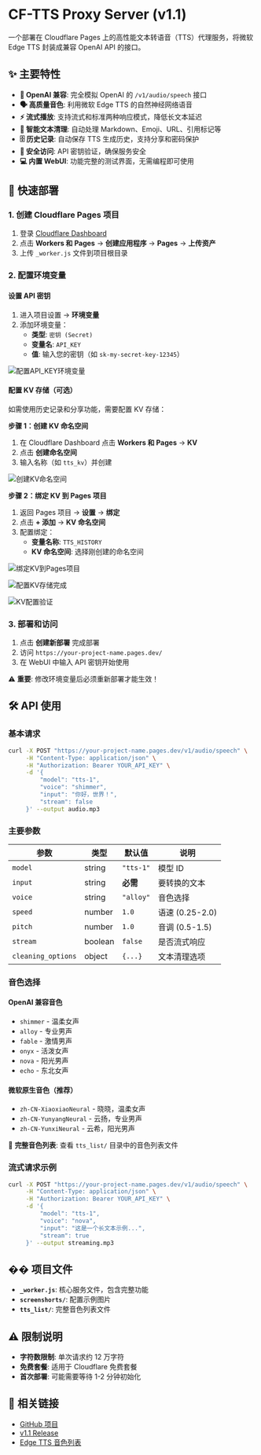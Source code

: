 # CF-TTS Proxy Server (v1.1)

一个部署在 Cloudflare Pages 上的高性能文本转语音（TTS）代理服务，将微软 Edge TTS 封装成兼容 OpenAI API 的接口。

## ✨ 主要特性

- **🚀 OpenAI 兼容**: 完全模拟 OpenAI 的 `/v1/audio/speech` 接口
- **🗣️ 高质量音色**: 利用微软 Edge TTS 的自然神经网络语音
- **⚡ 流式播放**: 支持流式和标准两种响应模式，降低长文本延迟
- **🧠 智能文本清理**: 自动处理 Markdown、Emoji、URL、引用标记等
- **🗄️ 历史记录**: 自动保存 TTS 生成历史，支持分享和密码保护
- **🔐 安全访问**: API 密钥验证，确保服务安全
- **💻 内置 WebUI**: 功能完整的测试界面，无需编程即可使用

## 🚀 快速部署

### 1. 创建 Cloudflare Pages 项目

1. 登录 [Cloudflare Dashboard](https://dash.cloudflare.com)
2. 点击 **Workers 和 Pages** → **创建应用程序** → **Pages** → **上传资产**
3. 上传 `_worker.js` 文件到项目根目录

### 2. 配置环境变量

#### 设置 API 密钥

1. 进入项目设置 → **环境变量**
2. 添加环境变量：
   - **类型**: `密钥 (Secret)`
   - **变量名**: `API_KEY`
   - **值**: 输入您的密钥（如 `sk-my-secret-key-12345`）

![配置API_KEY环境变量](screenshorts/API_KEY.jpg)

#### 配置 KV 存储（可选）

如需使用历史记录和分享功能，需要配置 KV 存储：

**步骤 1：创建 KV 命名空间**
1. 在 Cloudflare Dashboard 点击 **Workers 和 Pages** → **KV**
2. 点击 **创建命名空间**
3. 输入名称（如 `tts_kv`）并创建

![创建KV命名空间](screenshorts/kv_1.png)

**步骤 2：绑定 KV 到 Pages 项目**
1. 返回 Pages 项目 → **设置** → **绑定**
2. 点击 **+ 添加** → **KV 命名空间**
3. 配置绑定：
   - **变量名称**: `TTS_HISTORY`
   - **KV 命名空间**: 选择刚创建的命名空间

![绑定KV到Pages项目](screenshorts/kv_2.png)

![配置KV存储完成](screenshorts/kv_3_TTS_HISTORY.jpg)

![KV配置验证](screenshorts/kv_4.png)

### 3. 部署和访问

1. 点击 **创建新部署** 完成部署
2. 访问 `https://your-project-name.pages.dev/`
3. 在 WebUI 中输入 API 密钥开始使用

⚠️ **重要**: 修改环境变量后必须重新部署才能生效！

## 🛠️ API 使用

### 基本请求

```bash
curl -X POST "https://your-project-name.pages.dev/v1/audio/speech" \
     -H "Content-Type: application/json" \
     -H "Authorization: Bearer YOUR_API_KEY" \
     -d '{
         "model": "tts-1",
         "voice": "shimmer",
         "input": "你好，世界！",
         "stream": false
     }' --output audio.mp3
```

### 主要参数

| 参数 | 类型 | 默认值 | 说明 |
|------|------|--------|------|
| `model` | string | `"tts-1"` | 模型 ID |
| `input` | string | **必需** | 要转换的文本 |
| `voice` | string | `"alloy"` | 音色选择 |
| `speed` | number | `1.0` | 语速 (0.25-2.0) |
| `pitch` | number | `1.0` | 音调 (0.5-1.5) |
| `stream` | boolean | `false` | 是否流式响应 |
| `cleaning_options` | object | `{...}` | 文本清理选项 |

### 音色选择

#### OpenAI 兼容音色
- `shimmer` - 温柔女声
- `alloy` - 专业男声  
- `fable` - 激情男声
- `onyx` - 活泼女声
- `nova` - 阳光男声
- `echo` - 东北女声

#### 微软原生音色（推荐）
- `zh-CN-XiaoxiaoNeural` - 晓晓，温柔女声
- `zh-CN-YunyangNeural` - 云扬，专业男声
- `zh-CN-YunxiNeural` - 云希，阳光男声

📁 **完整音色列表**: 查看 `tts_list/` 目录中的音色列表文件

### 流式请求示例

```bash
curl -X POST "https://your-project-name.pages.dev/v1/audio/speech" \
     -H "Content-Type: application/json" \
     -H "Authorization: Bearer YOUR_API_KEY" \
     -d '{
         "model": "tts-1",
         "voice": "nova",
         "input": "这是一个长文本示例...",
         "stream": true
     }' --output streaming.mp3
```

## �� 项目文件

- **`_worker.js`**: 核心服务文件，包含完整功能
- **`screenshorts/`**: 配置示例图片
- **`tts_list/`**: 完整音色列表文件

## ⚠️ 限制说明

- **字符数限制**: 单次请求约 12 万字符
- **免费套餐**: 适用于 Cloudflare 免费套餐
- **首次部署**: 可能需要等待 1-2 分钟初始化

## 🔗 相关链接

- [GitHub 项目](https://github.com/samni728/edgetts-cloudflare-workers-webui)
- [v1.1 Release](https://github.com/samni728/edgetts-cloudflare-workers-webui/releases/tag/v1.1)
- [Edge TTS 音色列表](https://learn.microsoft.com/zh-cn/azure/ai-services/speech-service/language-support?tabs=tts#multilingual-voices)
